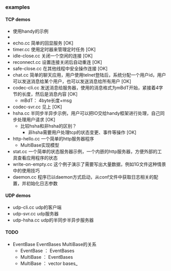 ### examples

#### TCP demos
- 使用handy的示例
- 
- echo.cc 简单的回显服务 [OK]
- timer.cc 使用定时器来管理定时任务 [OK]
- idle-close.cc 关闭一个空闲的连接 [OK]
- reconnect.cc 设置连接关闭后自动重连 [OK]
- safe-close.cc 在其他线程中安全操作连接 [OK]
- chat.cc 简单的聊天应用，用户使用telnet登陆后，系统分配一个用户id，用户可以发送消息给某个用户，也可以发送消息给所有用户 [OK]
- codec-cli.cc 发送消息给服务器，使用的消息格式为mBdT开始，紧接着4字节的长度，然后是消息内容 [OK]
    - mBdT： 4byte长度+msg
- codec-svr.cc 见上 [OK]
- hsha.cc 半同步半异步示例，用户可以把IO交给handy框架进行处理，自己同步处理用户请求 [OK]
    - 比较hsha和非hsha的区别？
        - 非hsha需要用户处理tcp的状态变更、事件等操作 [OK]
- http-hello.cc 一个简单的http服务器程序
    - MultiBase实现模型
- stat.cc 一个简单的状态服务器示例，一个内嵌的http服务器，方便外部的工具查看应用程序的状态
- write-on-empty.cc 这个例子演示了需要写出大量数据，例如1G文件这种情景中的使用技巧
- daemon.cc 程序已以daemon方式启动，从conf文件中获取日志相关的配置，并初始化日志参数

#### UDP demos
- udp-cli.cc udp的客户端
- udp-svr.cc udp服务器
- udp-hsha.cc udp的半同步半异步服务器


#### TODO
- EventBase EventBases MultiBase的关系
    - EventBase ： EventBases
    - MultiBase ： EventBases
    - MultiBase ： vector<EventBase> bases_

